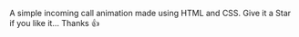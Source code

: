 A simple incoming call animation made using HTML and CSS.
Give it a Star if you like it...
Thanks 👍
